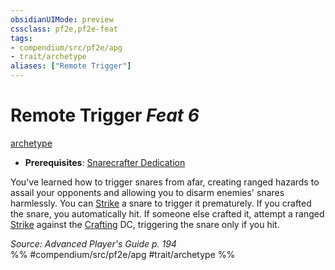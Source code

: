 ```yaml
---
obsidianUIMode: preview
cssclass: pf2e,pf2e-feat
tags:
- compendium/src/pf2e/apg
- trait/archetype
aliases: ["Remote Trigger"]
---
```

# Remote Trigger  *Feat 6*  
[archetype](rules/traits/archetype.md)  

- **Prerequisites**: [Snarecrafter Dedication](compendium/feats/snarecrafter-dedication-apg.md)

You've learned how to trigger snares from afar, creating ranged hazards to assail your opponents and allowing you to disarm enemies' snares harmlessly. You can [Strike](rules/actions/strike.md) a snare to trigger it prematurely. If you crafted the snare, you automatically hit. If someone else crafted it, attempt a ranged [Strike](rules/actions/strike.md) against the [Crafting](compendium/skills.md#Crafting) DC, triggering the snare only if you hit.

*Source: Advanced Player's Guide p. 194*  
%% #compendium/src/pf2e/apg #trait/archetype %%
